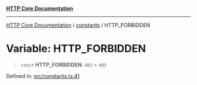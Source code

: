 [**HTTP Core Documentation**](../../README.md)

***

[HTTP Core Documentation](../../README.md) / [constants](../README.md) / HTTP\_FORBIDDEN

# Variable: HTTP\_FORBIDDEN

> `const` **HTTP\_FORBIDDEN**: `403` = `403`

Defined in: [src/constants.ts:41](https://github.com/stonemjs/http-core/blob/6577700bdede2420a5df45a338635c35547070ea/src/constants.ts#L41)
